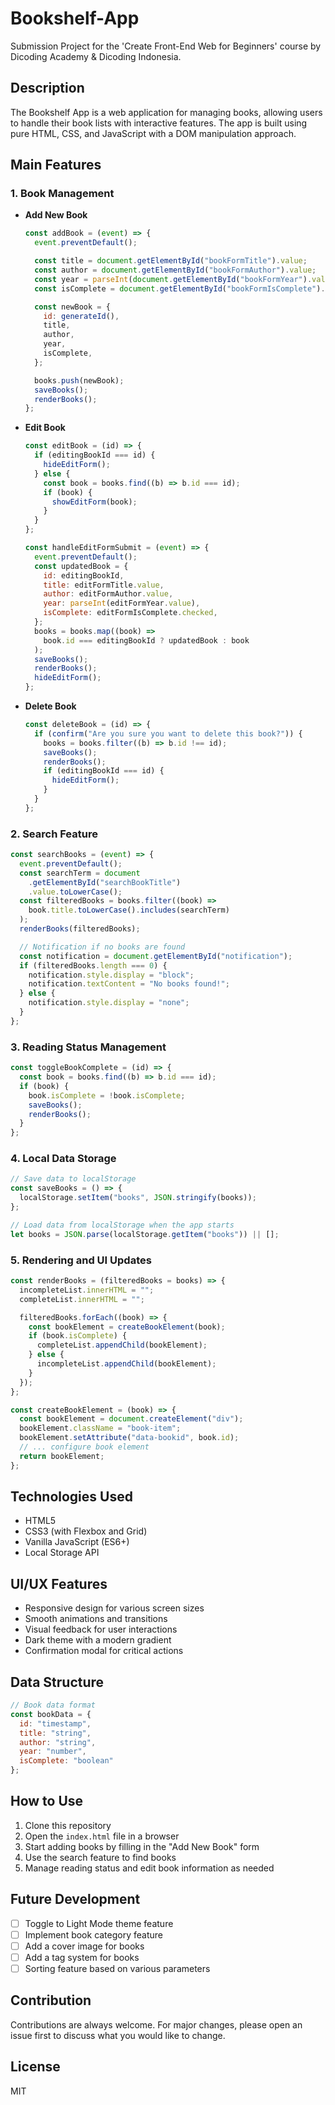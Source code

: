 
# Bookshelf-App

Submission Project for the 'Create Front-End Web for Beginners' course by Dicoding Academy & Dicoding Indonesia.

## Description

The Bookshelf App is a web application for managing books, allowing users to handle their book lists with interactive features. The app is built using pure HTML, CSS, and JavaScript with a DOM manipulation approach.

## Main Features

### 1. Book Management

- **Add New Book**

  ```javascript
  const addBook = (event) => {
    event.preventDefault();

    const title = document.getElementById("bookFormTitle").value;
    const author = document.getElementById("bookFormAuthor").value;
    const year = parseInt(document.getElementById("bookFormYear").value);
    const isComplete = document.getElementById("bookFormIsComplete").checked;

    const newBook = {
      id: generateId(),
      title,
      author,
      year,
      isComplete,
    };

    books.push(newBook);
    saveBooks();
    renderBooks();
  };
  ```
- **Edit Book**

  ```javascript
  const editBook = (id) => {
    if (editingBookId === id) {
      hideEditForm();
    } else {
      const book = books.find((b) => b.id === id);
      if (book) {
        showEditForm(book);
      }
    }
  };

  const handleEditFormSubmit = (event) => {
    event.preventDefault();
    const updatedBook = {
      id: editingBookId,
      title: editFormTitle.value,
      author: editFormAuthor.value,
      year: parseInt(editFormYear.value),
      isComplete: editFormIsComplete.checked,
    };
    books = books.map((book) =>
      book.id === editingBookId ? updatedBook : book
    );
    saveBooks();
    renderBooks();
    hideEditForm();
  };
  ```
- **Delete Book**

  ```javascript
  const deleteBook = (id) => {
    if (confirm("Are you sure you want to delete this book?")) {
      books = books.filter((b) => b.id !== id);
      saveBooks();
      renderBooks();
      if (editingBookId === id) {
        hideEditForm();
      }
    }
  };
  ```

### 2. Search Feature

```javascript
const searchBooks = (event) => {
  event.preventDefault();
  const searchTerm = document
    .getElementById("searchBookTitle")
    .value.toLowerCase();
  const filteredBooks = books.filter((book) =>
    book.title.toLowerCase().includes(searchTerm)
  );
  renderBooks(filteredBooks);

  // Notification if no books are found
  const notification = document.getElementById("notification");
  if (filteredBooks.length === 0) {
    notification.style.display = "block";
    notification.textContent = "No books found!";
  } else {
    notification.style.display = "none";
  }
};
```

### 3. Reading Status Management

```javascript
const toggleBookComplete = (id) => {
  const book = books.find((b) => b.id === id);
  if (book) {
    book.isComplete = !book.isComplete;
    saveBooks();
    renderBooks();
  }
};
```

### 4. Local Data Storage

```javascript
// Save data to localStorage
const saveBooks = () => {
  localStorage.setItem("books", JSON.stringify(books));
};

// Load data from localStorage when the app starts
let books = JSON.parse(localStorage.getItem("books")) || [];
```

### 5. Rendering and UI Updates

```javascript
const renderBooks = (filteredBooks = books) => {
  incompleteList.innerHTML = "";
  completeList.innerHTML = "";

  filteredBooks.forEach((book) => {
    const bookElement = createBookElement(book);
    if (book.isComplete) {
      completeList.appendChild(bookElement);
    } else {
      incompleteList.appendChild(bookElement);
    }
  });
};

const createBookElement = (book) => {
  const bookElement = document.createElement("div");
  bookElement.className = "book-item";
  bookElement.setAttribute("data-bookid", book.id);
  // ... configure book element
  return bookElement;
};
```

## Technologies Used

- HTML5
- CSS3 (with Flexbox and Grid)
- Vanilla JavaScript (ES6+)
- Local Storage API

## UI/UX Features

- Responsive design for various screen sizes
- Smooth animations and transitions
- Visual feedback for user interactions
- Dark theme with a modern gradient
- Confirmation modal for critical actions

## Data Structure

```javascript
// Book data format
const bookData = {
  id: "timestamp",
  title: "string",
  author: "string",
  year: "number",
  isComplete: "boolean"
};
```

## How to Use

1. Clone this repository
2. Open the `index.html` file in a browser
3. Start adding books by filling in the "Add New Book" form
4. Use the search feature to find books
5. Manage reading status and edit book information as needed

## Future Development

- [ ] Toggle to Light Mode theme feature
- [ ] Implement book category feature
- [ ] Add a cover image for books
- [ ] Add a tag system for books
- [ ] Sorting feature based on various parameters

## Contribution

Contributions are always welcome. For major changes, please open an issue first to discuss what you would like to change.

## License

MIT
